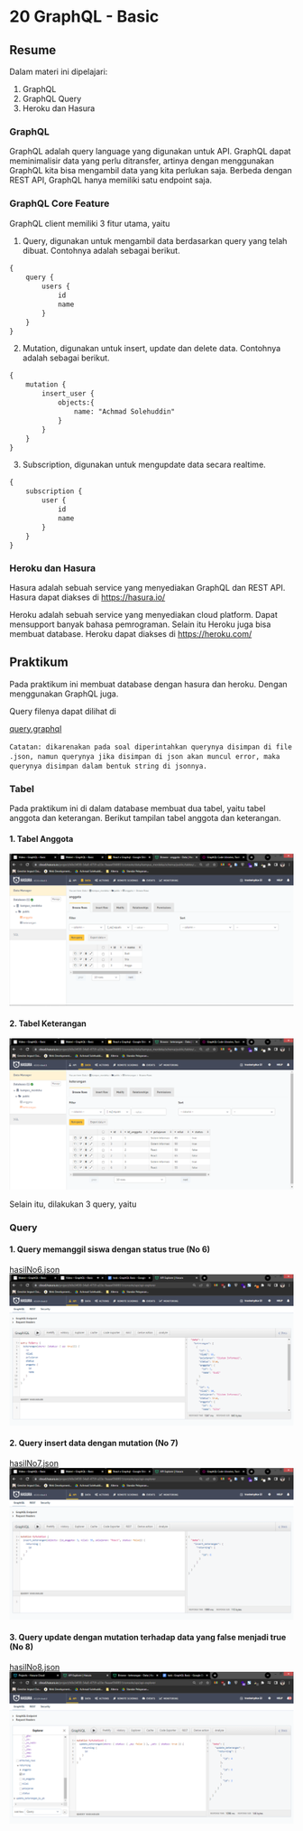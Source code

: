 # 20 GraphQL - Basic

## Resume

Dalam materi ini dipelajari:

1. GraphQL
2. GraphQL Query
3. Heroku dan Hasura

### GraphQL

GraphQL adalah query language yang digunakan untuk API. GraphQL dapat meminimalisir data yang perlu ditransfer, artinya dengan menggunakan GraphQL kita bisa mengambil data yang kita perlukan saja. Berbeda dengan REST API, GraphQL hanya memiliki satu endpoint saja.

### GraphQL Core Feature

GraphQL client memiliki 3 fitur utama, yaitu

1. Query, digunakan untuk mengambil data berdasarkan query yang telah dibuat. Contohnya adalah sebagai berikut.

```
{
    query {
        users {
            id
            name
        }
    }
}
```

2. Mutation, digunakan untuk insert, update dan delete data. Contohnya adalah sebagai berikut.

```
{
    mutation {
        insert_user {
            objects:{
                name: "Achmad Solehuddin"
            }
        }
    }
}
```

3. Subscription, digunakan untuk mengupdate data secara realtime.

```
{
    subscription {
        user {
            id
            name
        }
    }
}
```

### Heroku dan Hasura

Hasura adalah sebuah service yang menyediakan GraphQL dan REST API. Hasura dapat diakses di https://hasura.io/

Heroku adalah sebuah service yang menyediakan cloud platform. Dapat mensupport banyak bahasa pemrograman. Selain itu Heroku juga bisa membuat database. Heroku dapat diakses di https://heroku.com/

## Praktikum

Pada praktikum ini membuat database dengan hasura dan heroku. Dengan menggunakan GraphQL juga.

Query filenya dapat dilihat di

[query.graphql](./praktikum/query.graphql)

`Catatan: dikarenakan pada soal diperintahkan querynya disimpan di file .json, namun querynya jika disimpan di json akan muncul error, maka querynya disimpan dalam bentuk string di jsonnya.`

### Tabel

Pada praktikum ini di dalam database membuat dua tabel, yaitu tabel anggota dan keterangan. Berikut tampilan tabel anggota dan keterangan.

#### 1. Tabel Anggota

![tabel-anggota.png](./screenshots/tabel-anggota.png)

#### 2. Tabel Keterangan

![tabel-keterangan.png](./screenshots/tabel-keterangan.png)

Selain itu, dilakukan 3 query, yaitu

### Query

#### 1. Query memanggil siswa dengan status true (No 6)

[hasilNo6.json](./praktikum/hasilNo6.json)
![no6.png](./screenshots/no6.png)

#### 2. Query insert data dengan mutation (No 7)

[hasilNo7.json](./praktikum/hasilNo7.json)
![no7.png](./screenshots/no7-1.png)

#### 3. Query update dengan mutation terhadap data yang false menjadi true (No 8)

[hasilNo8.json](./praktikum/hasilNo8.json)
![no8.png](./screenshots/no8.png)
